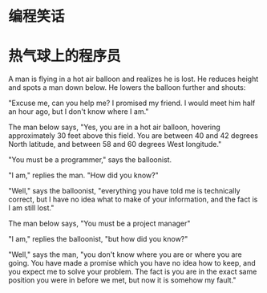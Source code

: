 # 编程笑话

# 热气球上的程序员

A man is flying in a hot air balloon and realizes he is lost. He reduces height and spots a man down below. He lowers the balloon further and shouts:

"Excuse me, can you help me? I promised my friend. I would meet him half an hour ago, but I don't know where I am."

The man below says, "Yes, you are in a hot air balloon, hovering approximately 30 feet above this field. You are between 40 and 42 degrees North latitude, and between 58 and 60 degrees West longitude."

"You must be a programmer," says the balloonist.

"I am," replies the man. "How did you know?"

"Well," says the balloonist, "everything you have told me is technically correct, but I have no idea what to make of your information, and the fact is I am still lost."

The man below says, "You must be a project manager"

"I am," replies the balloonist, "but how did you know?"

"Well," says the man, "you don't know where you are or where you are going. You have made a promise which you have no idea how to keep, and you expect me to solve your problem. The fact is you are in the exact same position you were in before we met, but now it is somehow my fault."

